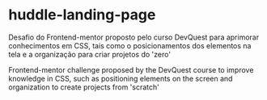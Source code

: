 # huddle-landing-page

Desafio do Frontend-mentor proposto pelo curso DevQuest para aprimorar conhecimentos em CSS, tais como o posicionamentos dos elementos na tela e a organização para criar projetos do 'zero'



Frontend-mentor challenge proposed by the DevQuest course to improve knowledge in CSS, such as positioning elements on the screen and organization to create projects from 'scratch'
